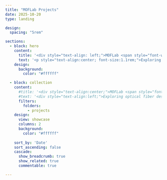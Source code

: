 ```yaml
---
title: "MOFLab Projects"
date: 2025-10-20
type: landing

design:
  spacing: "5rem"

sections:
  - block: hero
    content:
      title: '<div style="text-align: left;">MOFLab <span style="font-weight: 100;">Projects</span></div>'
      text: '<p style="text-align:center; font-size:1.1rem;">Exploring optical fiber design, ultrafast photonics, and nonlinear fiber dynamics.</p>'
    design:
      background:
        color: "#ffffff"

  - block: collection
    content:
      #title: '<div style="text-align:center;">MOFLab <span style="font-weight:300;">Projects</span></div>'
      #text: '<div style="text-align:left;">Exploring optical fiber design, ultrafast photonics, and nonlinear fiber dynamics.</div>'
      filters:
        folders:
          - projects
    design:
      view: showcase
      columns: 2
      background: 
        color: "#ffffff"
  
    sort_by: 'Date'
    sort_ascending: false
    cascade:
      show_breadcrumb: true
      show_related: true
      commentable: true

---
```

